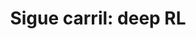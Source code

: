 ---
title: "Sigue carril: deep RL"
last_modified_at: 2024-13-03T17:00:00
categories:
  - Blog
tags:
  - Deep Reinforcement Learning
---